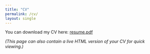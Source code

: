 ```yaml
---
title: "CV"
permalink: /cv/
layout: single
---
```


You can download my CV here: [resume.pdf](/assets/resume.pdf)

*(This page can also contain a live HTML version of your CV for quick viewing.)*
